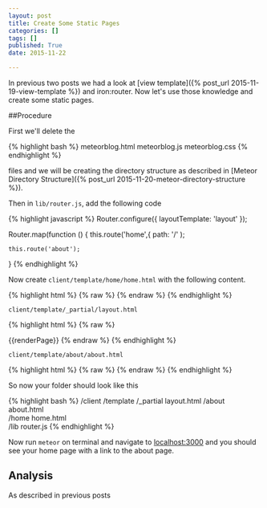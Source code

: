 ```yaml
---
layout: post
title: Create Some Static Pages
categories: []
tags: []
published: True
date: 2015-11-22

---
```


In previous two posts we had a look at [view template]({% post_url 2015-11-19-view-template %})  and iron:router. Now let's use those knowledge and create some static pages. 

##Procedure

First we'll delete the

{% highlight bash %}
meteorblog.html
meteorblog.js
meteorblog.css
{% endhighlight %}

files and we will be creating the directory structure as described in [Meteor Directory Structure]({% post_url 2015-11-20-meteor-directory-structure %}).

Then in `lib/router.js`, add the following code

{% highlight javascript %}
Router.configure({
    layoutTemplate: 'layout'
});

Router.map(function () {
    this.route('home',{
        path: '/'
    );

    this.route('about');
}
{% endhighlight %}

Now create `client/template/home/home.html` with the following content.

{% highlight html %}
{% raw %}
<template name="home">
    <h1>Home page</h1>
    <p>This is the home page.</p>
    <a href="about">About</a>
</template>
{% endraw %}
{% endhighlight %}

`client/template/_partial/layout.html`

{% highlight html %}
{% raw %}
<body>
  {{renderPage}}
</body>

<template name="layout">
    {{> loginButton}}
    {{> yield}}
</template>
{% endraw %}
{% endhighlight %}

`client/template/about/about.html`

{% highlight html %}
{% raw %}
<template name="about">
    <h1>About</h1>
    <p>This is the about page.</p>
</template>
{% endraw %}
{% endhighlight %}

So now your folder should look like this

{% highlight bash %}
/client
  /template
    /_partial
      layout.html
    /about
      about.html   
    /home
      home.html         
/lib
  router.js
{% endhighlight %}

Now run `meteor` on terminal and navigate to [localhost:3000](localhost:3000) and you should see your home page with a link to the about page. 

## Analysis

As described in previous posts